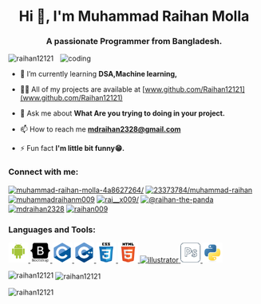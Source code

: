 <h1 align="center">Hi 👋, I'm Muhammad Raihan Molla</h1>
<h3 align="center">A passionate Programmer from Bangladesh.</h3>
<img align="right" alt="coding" width="400" src="https://user-images.githubusercontent.com/55389276/140866485-8fb1c876-9a8f-4d6a-98dc-08c4981eaf70.gif">

<p align="left"> <img src="https://komarev.com/ghpvc/?username=raihan12121&label=Profile%20views&color=0e75b6&style=flat" alt="raihan12121" /> </p>

- 🌱 I’m currently learning **DSA,Machine learning,**

- 👨‍💻 All of my projects are available at [www.github.com/Raihan12121](www.github.com/Raihan12121)

- 💬 Ask me about **What Are you trying to doing in your project.**

- 📫 How to reach me **mdraihan2328@gmail.com**

- ⚡ Fun fact **I'm little bit funny😁.**

<h3 align="left">Connect with me:</h3>
<p align="left">
<a href="https://linkedin.com/in/muhammad-raihan-molla-4a8627264/" target="blank"><img align="center" src="https://raw.githubusercontent.com/rahuldkjain/github-profile-readme-generator/master/src/images/icons/Social/linked-in-alt.svg" alt="muhammad-raihan-molla-4a8627264/" height="30" width="40" /></a>
<a href="https://stackoverflow.com/users/23373784/muhammad-raihan" target="blank"><img align="center" src="https://raw.githubusercontent.com/rahuldkjain/github-profile-readme-generator/master/src/images/icons/Social/stack-overflow.svg" alt="23373784/muhammad-raihan" height="30" width="40" /></a>
<a href="https://fb.com/muhammadraihanm009" target="blank"><img align="center" src="https://raw.githubusercontent.com/rahuldkjain/github-profile-readme-generator/master/src/images/icons/Social/facebook.svg" alt="muhammadraihanm009" height="30" width="40" /></a>
<a href="https://instagram.com/rai__x009/" target="blank"><img align="center" src="https://raw.githubusercontent.com/rahuldkjain/github-profile-readme-generator/master/src/images/icons/Social/instagram.svg" alt="rai__x009/" height="30" width="40" /></a>
<a href="https://www.youtube.com/c/@raihan-the-panda" target="blank"><img align="center" src="https://raw.githubusercontent.com/rahuldkjain/github-profile-readme-generator/master/src/images/icons/Social/youtube.svg" alt="@raihan-the-panda" height="30" width="40" /></a>
<a href="https://www.hackerrank.com/mdraihan2328" target="blank"><img align="center" src="https://raw.githubusercontent.com/rahuldkjain/github-profile-readme-generator/master/src/images/icons/Social/hackerrank.svg" alt="mdraihan2328" height="30" width="40" /></a>
<a href="https://www.leetcode.com/raihan009" target="blank"><img align="center" src="https://raw.githubusercontent.com/rahuldkjain/github-profile-readme-generator/master/src/images/icons/Social/leet-code.svg" alt="raihan009" height="30" width="40" /></a>
</p>

<h3 align="left">Languages and Tools:</h3>
<p align="left"> <a href="https://developer.android.com" target="_blank" rel="noreferrer"> <img src="https://raw.githubusercontent.com/devicons/devicon/master/icons/android/android-original-wordmark.svg" alt="android" width="40" height="40"/> </a> <a href="https://getbootstrap.com" target="_blank" rel="noreferrer"> <img src="https://raw.githubusercontent.com/devicons/devicon/master/icons/bootstrap/bootstrap-plain-wordmark.svg" alt="bootstrap" width="40" height="40"/> </a> <a href="https://www.cprogramming.com/" target="_blank" rel="noreferrer"> <img src="https://raw.githubusercontent.com/devicons/devicon/master/icons/c/c-original.svg" alt="c" width="40" height="40"/> </a> <a href="https://www.w3schools.com/cpp/" target="_blank" rel="noreferrer"> <img src="https://raw.githubusercontent.com/devicons/devicon/master/icons/cplusplus/cplusplus-original.svg" alt="cplusplus" width="40" height="40"/> </a> <a href="https://www.w3schools.com/css/" target="_blank" rel="noreferrer"> <img src="https://raw.githubusercontent.com/devicons/devicon/master/icons/css3/css3-original-wordmark.svg" alt="css3" width="40" height="40"/> </a> <a href="https://www.w3.org/html/" target="_blank" rel="noreferrer"> <img src="https://raw.githubusercontent.com/devicons/devicon/master/icons/html5/html5-original-wordmark.svg" alt="html5" width="40" height="40"/> </a> <a href="https://www.adobe.com/in/products/illustrator.html" target="_blank" rel="noreferrer"> <img src="https://www.vectorlogo.zone/logos/adobe_illustrator/adobe_illustrator-icon.svg" alt="illustrator" width="40" height="40"/> </a> <a href="https://www.photoshop.com/en" target="_blank" rel="noreferrer"> <img src="https://raw.githubusercontent.com/devicons/devicon/master/icons/photoshop/photoshop-line.svg" alt="photoshop" width="40" height="40"/> </a> <a href="https://www.python.org" target="_blank" rel="noreferrer"> <img src="https://raw.githubusercontent.com/devicons/devicon/master/icons/python/python-original.svg" alt="python" width="40" height="40"/> </a> </p>

<p><img align="left" src="https://github-readme-stats.vercel.app/api/top-langs?username=raihan12121&show_icons=true&locale=en&layout=compact" alt="raihan12121" /></p>

<p>&nbsp;<img align="center" src="https://github-readme-stats.vercel.app/api?username=raihan12121&show_icons=true&locale=en" alt="raihan12121" /></p>

<p><img align="center" src="https://github-readme-streak-stats.herokuapp.com/?user=raihan12121&" alt="raihan12121" /></p>

